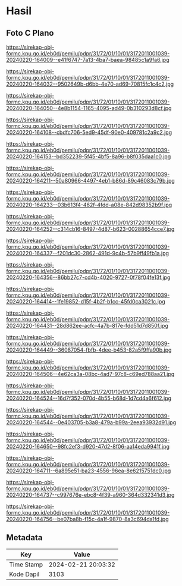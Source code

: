 # Hasil

## Foto C Plano

https://sirekap-obj-formc.kpu.go.id/eb0d/pemilu/pdpr/31/72/01/10/01/3172011001039-20240220-164009--e41f6747-7a13-4ba7-baea-98485c1a9fa6.jpg

https://sirekap-obj-formc.kpu.go.id/eb0d/pemilu/pdpr/31/72/01/10/01/3172011001039-20240220-164032--9502649b-d6bb-4e70-ad69-70815fc1c4c2.jpg

https://sirekap-obj-formc.kpu.go.id/eb0d/pemilu/pdpr/31/72/01/10/01/3172011001039-20240220-164050--4e8b1154-1165-4095-ad49-0b310293d8cf.jpg

https://sirekap-obj-formc.kpu.go.id/eb0d/pemilu/pdpr/31/72/01/10/01/3172011001039-20240220-164108--cbdfc706-5ed9-45df-90e0-409781c2a9c2.jpg

https://sirekap-obj-formc.kpu.go.id/eb0d/pemilu/pdpr/31/72/01/10/01/3172011001039-20240220-164153--bd352239-5f45-4bf5-8a96-b8f035daa1c0.jpg

https://sirekap-obj-formc.kpu.go.id/eb0d/pemilu/pdpr/31/72/01/10/01/3172011001039-20240220-164211--50a80966-4497-4eb1-b86d-89c46083c79b.jpg

https://sirekap-obj-formc.kpu.go.id/eb0d/pemilu/pdpr/31/72/01/10/01/3172011001039-20240220-164233--03b613f4-462f-4fdd-a08e-842d98352b9f.jpg

https://sirekap-obj-formc.kpu.go.id/eb0d/pemilu/pdpr/31/72/01/10/01/3172011001039-20240220-164252--c314cb16-8497-4d87-b623-00288654cce7.jpg

https://sirekap-obj-formc.kpu.go.id/eb0d/pemilu/pdpr/31/72/01/10/01/3172011001039-20240220-164337--f201dc30-2862-491d-9c4b-57b9ff49fb1a.jpg

https://sirekap-obj-formc.kpu.go.id/eb0d/pemilu/pdpr/31/72/01/10/01/3172011001039-20240220-164356--86bb27c7-cd4b-4020-9727-0f78f04fe13f.jpg

https://sirekap-obj-formc.kpu.go.id/eb0d/pemilu/pdpr/31/72/01/10/01/3172011001039-20240220-164414--1fe19852-d15f-4b2f-b1cc-45fd0ca3021c.jpg

https://sirekap-obj-formc.kpu.go.id/eb0d/pemilu/pdpr/31/72/01/10/01/3172011001039-20240220-164431--28d862ee-acfc-4a7b-817e-fdd51d7d850f.jpg

https://sirekap-obj-formc.kpu.go.id/eb0d/pemilu/pdpr/31/72/01/10/01/3172011001039-20240220-164449--36087054-fbfb-4dee-b453-82a5f9ffa90b.jpg

https://sirekap-obj-formc.kpu.go.id/eb0d/pemilu/pdpr/31/72/01/10/01/3172011001039-20240220-164506--4e62ca3a-08bc-4ad7-97c8-c69ed788aa21.jpg

https://sirekap-obj-formc.kpu.go.id/eb0d/pemilu/pdpr/31/72/01/10/01/3172011001039-20240220-164524--16d7f352-070d-4b55-b68d-1d7cd4a6f612.jpg

https://sirekap-obj-formc.kpu.go.id/eb0d/pemilu/pdpr/31/72/01/10/01/3172011001039-20240220-164544--0e403705-b3a8-479a-b99a-2eea93932d91.jpg

https://sirekap-obj-formc.kpu.go.id/eb0d/pemilu/pdpr/31/72/01/10/01/3172011001039-20240220-164650--98fc2ef3-d920-47d2-8f06-aa14eda9941f.jpg

https://sirekap-obj-formc.kpu.go.id/eb0d/pemilu/pdpr/31/72/01/10/01/3172011001039-20240220-164711--6a895e51-ba23-4556-96ea-8e6215751dc0.jpg

https://sirekap-obj-formc.kpu.go.id/eb0d/pemilu/pdpr/31/72/01/10/01/3172011001039-20240220-164737--c997676e-ebc8-4f39-a960-364d332341d3.jpg

https://sirekap-obj-formc.kpu.go.id/eb0d/pemilu/pdpr/31/72/01/10/01/3172011001039-20240220-164756--be07ba8b-f15c-4a1f-9870-8a3c694da1fd.jpg


## Metadata

| Key        | Value               |
| ---------- | ------------------- |
| Time Stamp | 2024-02-21 20:03:32 |
| Kode Dapil | 3103                |



